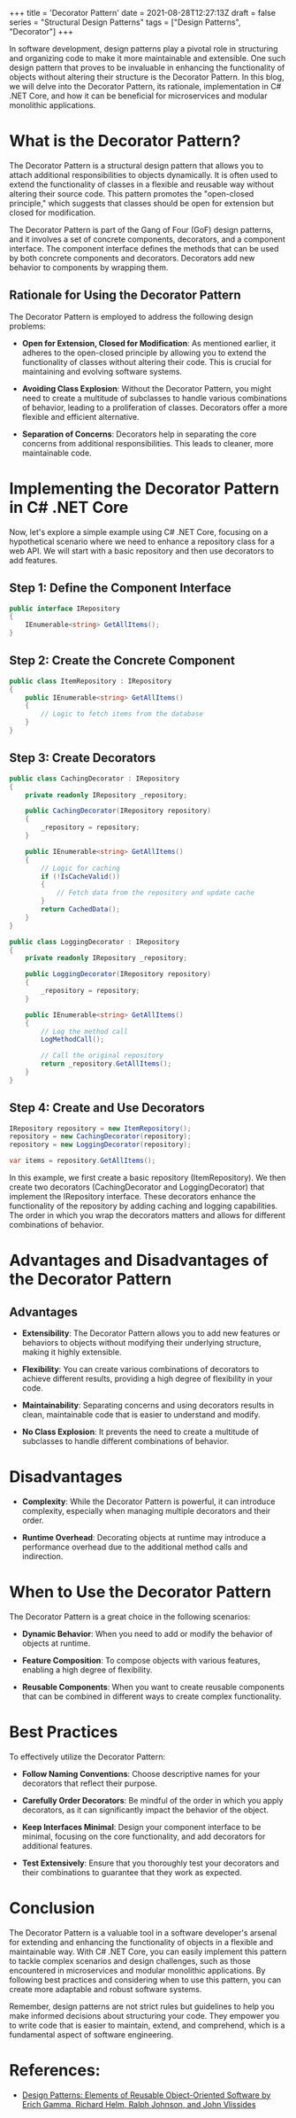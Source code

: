 +++
title = 'Decorator Pattern'
date = 2021-08-28T12:27:13Z
draft = false
series = "Structural Design Patterns"
tags = ["Design Patterns", "Decorator"]
+++

In software development, design patterns play a pivotal role in structuring and organizing code to make it more maintainable and extensible. One such design pattern that proves to be invaluable in enhancing the functionality of objects without altering their structure is the Decorator Pattern. In this blog, we will delve into the Decorator Pattern, its rationale, implementation in C# .NET Core, and how it can be beneficial for microservices and modular monolithic applications.

# What is the Decorator Pattern?

The Decorator Pattern is a structural design pattern that allows you to attach additional responsibilities to objects dynamically. It is often used to extend the functionality of classes in a flexible and reusable way without altering their source code. This pattern promotes the "open-closed principle," which suggests that classes should be open for extension but closed for modification.

The Decorator Pattern is part of the Gang of Four (GoF) design patterns, and it involves a set of concrete components, decorators, and a component interface. The component interface defines the methods that can be used by both concrete components and decorators. Decorators add new behavior to components by wrapping them.

## Rationale for Using the Decorator Pattern

The Decorator Pattern is employed to address the following design problems:

- **Open for Extension, Closed for Modification**: As mentioned earlier, it adheres to the open-closed principle by allowing you to extend the functionality of classes without altering their code. This is crucial for maintaining and evolving software systems.

- **Avoiding Class Explosion**: Without the Decorator Pattern, you might need to create a multitude of subclasses to handle various combinations of behavior, leading to a proliferation of classes. Decorators offer a more flexible and efficient alternative.

- **Separation of Concerns**: Decorators help in separating the core concerns from additional responsibilities. This leads to cleaner, more maintainable code.

# Implementing the Decorator Pattern in C# .NET Core

Now, let's explore a simple example using C# .NET Core, focusing on a hypothetical scenario where we need to enhance a repository class for a web API. We will start with a basic repository and then use decorators to add features.

## Step 1: Define the Component Interface

```csharp
public interface IRepository
{
    IEnumerable<string> GetAllItems();
}
```

## Step 2: Create the Concrete Component

```csharp
public class ItemRepository : IRepository
{
    public IEnumerable<string> GetAllItems()
    {
        // Logic to fetch items from the database
    }
}
```

## Step 3: Create Decorators

```csharp
public class CachingDecorator : IRepository
{
    private readonly IRepository _repository;

    public CachingDecorator(IRepository repository)
    {
        _repository = repository;
    }

    public IEnumerable<string> GetAllItems()
    {
        // Logic for caching
        if (!IsCacheValid())
        {
            // Fetch data from the repository and update cache
        }
        return CachedData();
    }
}
```

```csharp
public class LoggingDecorator : IRepository
{
    private readonly IRepository _repository;

    public LoggingDecorator(IRepository repository)
    {
        _repository = repository;
    }

    public IEnumerable<string> GetAllItems()
    {
        // Log the method call
        LogMethodCall();

        // Call the original repository
        return _repository.GetAllItems();
    }
}
```

## Step 4: Create and Use Decorators

```csharp
IRepository repository = new ItemRepository();
repository = new CachingDecorator(repository);
repository = new LoggingDecorator(repository);

var items = repository.GetAllItems();
```

In this example, we first create a basic repository (ItemRepository). We then create two decorators (CachingDecorator and LoggingDecorator) that implement the IRepository interface. These decorators enhance the functionality of the repository by adding caching and logging capabilities. The order in which you wrap the decorators matters and allows for different combinations of behavior.

# Advantages and Disadvantages of the Decorator Pattern

## Advantages

- **Extensibility**: The Decorator Pattern allows you to add new features or behaviors to objects without modifying their underlying structure, making it highly extensible.

- **Flexibility**: You can create various combinations of decorators to achieve different results, providing a high degree of flexibility in your code.

- **Maintainability**: Separating concerns and using decorators results in clean, maintainable code that is easier to understand and modify.

- **No Class Explosion**: It prevents the need to create a multitude of subclasses to handle different combinations of behavior.

# Disadvantages

- **Complexity**: While the Decorator Pattern is powerful, it can introduce complexity, especially when managing multiple decorators and their order.

- **Runtime Overhead**: Decorating objects at runtime may introduce a performance overhead due to the additional method calls and indirection.

# When to Use the Decorator Pattern

The Decorator Pattern is a great choice in the following scenarios:

- **Dynamic Behavior**: When you need to add or modify the behavior of objects at runtime.

- **Feature Composition**: To compose objects with various features, enabling a high degree of flexibility.

- **Reusable Components**: When you want to create reusable components that can be combined in different ways to create complex functionality.

# Best Practices

To effectively utilize the Decorator Pattern:

- **Follow Naming Conventions**: Choose descriptive names for your decorators that reflect their purpose.

- **Carefully Order Decorators**: Be mindful of the order in which you apply decorators, as it can significantly impact the behavior of the object.

- **Keep Interfaces Minimal**: Design your component interface to be minimal, focusing on the core functionality, and add decorators for additional features.

- **Test Extensively**: Ensure that you thoroughly test your decorators and their combinations to guarantee that they work as expected.

# Conclusion

The Decorator Pattern is a valuable tool in a software developer's arsenal for extending and enhancing the functionality of objects in a flexible and maintainable way. With C# .NET Core, you can easily implement this pattern to tackle complex scenarios and design challenges, such as those encountered in microservices and modular monolithic applications. By following best practices and considering when to use this pattern, you can create more adaptable and robust software systems.

Remember, design patterns are not strict rules but guidelines to help you make informed decisions about structuring your code. They empower you to write code that is easier to maintain, extend, and comprehend, which is a fundamental aspect of software engineering.

# References:

- [Design Patterns: Elements of Reusable Object-Oriented Software by Erich Gamma, Richard Helm, Ralph Johnson, and John Vlissides](https://www.amazon.com/Design-Patterns-Elements-Reusable-Object-Oriented/dp/0201633612)
